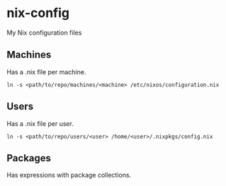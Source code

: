 # nix-config
My Nix configuration files

## Machines

Has a .nix file per machine.

`ln -s <path/to/repo/machines/<machine> /etc/nixos/configuration.nix`

## Users

Has a .nix file per user.

`ln -s <path/to/repo/users/<user> /home/<user>/.nixpkgs/config.nix`

## Packages

Has expressions with package collections.

